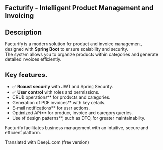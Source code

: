 ## Facturify - Intelligent Product Management and Invoicing  

## Description  
Facturify is a modern solution for product and invoice management, designed with **Spring Boot** to ensure scalability and security.  
The system allows you to organize products within categories and generate detailed invoices efficiently.  

## Key features.  
- ✅ **Robust security** with JWT and Spring Security.  
- ✅ **User control** with roles and permissions.  
- CRUD operations** for products and categories.  
- Generation of PDF invoices** with key details.  
- E-mail notifications** for user actions.  
- Optimized API** for product, invoice and category queries.  
- Use of design patterns**, such as DTO, for greater maintainability.  

Facturify facilitates business management with an intuitive, secure and efficient platform. 

Translated with DeepL.com (free version)
 
 

